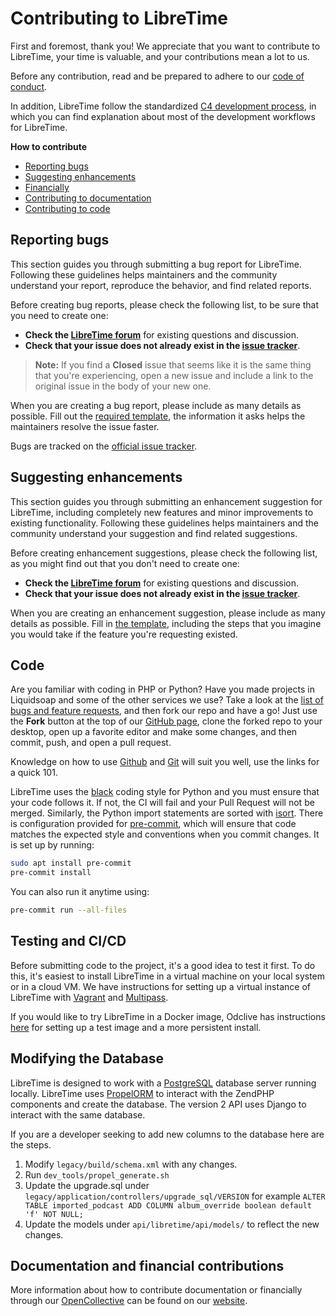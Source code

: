 # Contributing to LibreTime

First and foremost, thank you! We appreciate that you want to contribute to
LibreTime, your time is valuable, and your contributions mean a lot to us.

Before any contribution, read and be prepared to adhere to our
[code of conduct](https://github.com/libretime/code-of-conduct/blob/master/code_of_conduct.md).

In addition, LibreTime follow the standardized
[C4 development process](https://rfc.zeromq.org/spec:42/c4/), in which you can
find explanation about most of the development workflows for LibreTime.

**How to contribute**

- [Reporting bugs](#reporting-bugs)
- [Suggesting enhancements](#suggesting-enhancements)
- [Financially](https://libretime.org/contribute#financial)
- [Contributing to documentation](https://libretime.org/contribute#write-documentation)
- [Contributing to code](#code)

## Reporting bugs

This section guides you through submitting a bug report for LibreTime.
Following these guidelines helps maintainers and the community understand your
report, reproduce the behavior, and find related reports.

Before creating bug reports, please check the following list, to be sure that
you need to create one:

- **Check the [LibreTime forum](https://discourse.libretime.org/)** for existing
  questions and discussion.
- **Check that your issue does not already exist in the
  [issue tracker](https://github.com/libretime/libretime/issues?q=is%3aissue+label%3abug)**.

> **Note:** If you find a **Closed** issue that seems like it is the same thing
> that you're experiencing, open a new issue and include a link to the original
> issue in the body of your new one.

When you are creating a bug report, please include as many details as possible.
Fill out the [required template](https://github.com/libretime/libretime/issues/new?labels=bug&template=bug_report.md),
the information it asks helps the maintainers resolve the issue faster.

Bugs are tracked on the [official issue tracker](https://github.com/libretime/libretime/issues).

## Suggesting enhancements

This section guides you through submitting an enhancement suggestion for
LibreTime, including completely new features and minor improvements to existing
functionality. Following these guidelines helps maintainers and the community
understand your suggestion and find related suggestions.

Before creating enhancement suggestions, please check the following list, as you
might find out that you don't need to create one:

- **Check the [LibreTime forum](https://discourse.libretime.org/)** for existing
  questions and discussion.
- **Check that your issue does not already exist in the
  [issue tracker](https://github.com/libretime/libretime/issues?q=is%3aissue+label%3afeature-request)**.

When you are creating an enhancement suggestion, please include as many details
as possible. Fill in [the template](https://github.com/libretime/libretime/issues/new?labels=feature-request&template=feature_request.md),
including the steps that you imagine you would take if the feature you're
requesting existed.

## Code

Are you familiar with coding in PHP or Python? Have you made projects in
Liquidsoap and some of the other services we use? Take a look at the
[list of bugs and feature requests](https://github.com/LibreTime/libretime/issues),
and then fork our repo and have a go! Just use the **Fork** button at the top of
our [GitHub page](https://github.com/LibreTime/libretime), clone the forked repo
to your desktop, open up a favorite editor and make some changes, and then
commit, push, and open a pull request.

Knowledge on how to use [Github](https://guides.github.com/activities/hello-world/)
and [Git](https://git-scm.com/docs/gittutorial) will suit you well, use the
links for a quick 101.

LibreTime uses the [black](https://github.com/psf/black) coding style for Python
and you must ensure that your code follows it. If not, the CI will fail and your
Pull Request will not be merged. Similarly, the Python import statements are
sorted with [isort](https://github.com/pycqa/isort). There is configuration
provided for [pre-commit](https://pre-commit.com/), which will ensure that code
matches the expected style and conventions when you commit changes. It is set up
by running:

```bash
sudo apt install pre-commit
pre-commit install
```

You can also run it anytime using:

```bash
pre-commit run --all-files
```

## Testing and CI/CD

Before submitting code to the project, it's a good idea to test it first. To do
this, it's easiest to install LibreTime in a virtual machine on your local
system or in a cloud VM. We have instructions for setting up a virtual instance
of LibreTime with [Vagrant](/docs/vagrant) and [Multipass](/docs/multipass).

If you would like to try LibreTime in a Docker image, Odclive has instructions
[here](https://github.com/kessibi/libretime-docker) for setting up a test image
and a more persistent install.

## Modifying the Database

LibreTime is designed to work with a [PostgreSQL](https://www.postgresql.org/)
database server running locally. LibreTime uses [PropelORM](http://propelorm.org)
to interact with the ZendPHP components and create the database. The version 2
API uses Django to interact with the same database.

If you are a developer seeking to add new columns to the database here are the steps.

1. Modify `legacy/build/schema.xml` with any changes.
2. Run `dev_tools/propel_generate.sh`
3. Update the upgrade.sql under `legacy/application/controllers/upgrade_sql/VERSION` for example
   `ALTER TABLE imported_podcast ADD COLUMN album_override boolean default 'f' NOT NULL;`
4. Update the models under `api/libretime/api/models/` to reflect the new
   changes.

## Documentation and financial contributions

More information about how to contribute documentation or financially
through our [OpenCollective](https://opencollective.com/libretime) can be found
on our [website](https://libretime.org/contribute).
